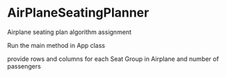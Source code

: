 # AirPlaneSeatingPlanner
Airplane seating plan algorithm assignment

Run the main method in App class

provide rows and columns for each Seat Group in Airplane and number of passengers

